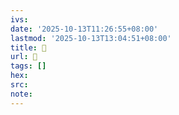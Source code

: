 ```yaml
---
ivs:
date: '2025-10-13T11:26:55+08:00'
lastmod: '2025-10-13T13:04:51+08:00'
title: 󰔕
url: 󰔕
tags: []
hex: 
src:
note:
---
```


